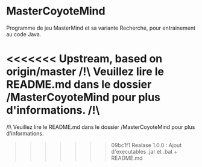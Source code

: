 # MasterCoyoteMind
Programme de jeu MasterMind et sa variante Recherche, pour entrainement au code Java.

<<<<<<< Upstream, based on origin/master
/!\ Veuillez lire le README.md dans le dossier /MasterCoyoteMind pour plus d'informations. /!\
=======
/!\ Veuillez lire le README.md dans le dossier /MasterCoyoteMind pour plus d'informations.
>>>>>>> 09bc1f1 Realase 1.0.0 : Ajout d'executables .jar et .bat + README.md
